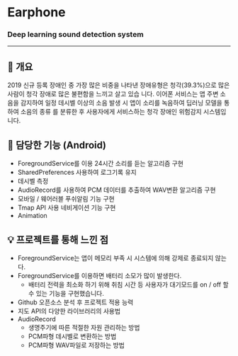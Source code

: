 # Earphone
### Deep learning sound detection system
---
## 📝 개요 

2019 신규 등록 장애인 중 가장 많은 비중을 나타낸 장애유형은 청각(39.3%)으로 많은 사람이 청각 장애로 많은 불편함을 느끼고 살고 있습 니다. 이어폰 서비스는 앱 주변 소음을 감지하여 일정 데시벨 이상의 소음 발생 시 앱이 소리를 녹음하여 딥러닝 모델을 통하여 소음의 종류 를 분류한 후 사용자에게 서비스하는 청각 장애인 위험감지 시스템입니다.

## 📱 담당한 기능 (Android)

- ForegroundService를 이용 24시간 소리를 듣는 알고리즘 구현
- SharedPreferences 사용하여 로그기록 유지
- 데시벨 측정
- AudioRecord를 사용하여 PCM 데이터를 추출하여 WAV변환 알고리즘 구현
- 모바일 / 웨어러블 푸쉬알림 기능 구현
- Tmap API 사용 네비게이션 기능 구현
- Animation

## 💡 프로젝트를 통해 느낀 점

- ForegroundService는 앱이 메모리 부족 시 시스템에 의해 강제로 종료되지 않는다.
- ForegroundService를 이용하면 배터리 소모가 많이 발생한다.
    - 배터리 전력을 최소화 하기 위해 취침 시간 등 사용자가 대기모드를 on / off 할 수 있는 기능을 구현했습니다.
- Github 오픈소스 분석 후 프로젝트 적용 능력
- 지도 API의 다양한 라이브러리의 사용법
- AudioRecord
    - 생명주기에 따른 적절한 자원 관리하는 방법
    - PCM파형 데시벨로 변환하는 방법
    - PCM파형 WAV파일로 저장하는 방법
